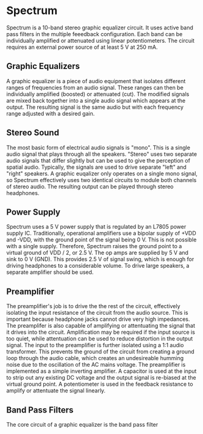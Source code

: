 # Spectrum

Spectrum is a 10-band stereo graphic equalizer circuit.  It uses active band pass filters in the multiple feeedback configuration.  Each band can be individually amplified or attenuated using linear potentiometers.  The circuit requires an external power source of at least 5 V at 250 mA.

## Graphic Equalizers

A graphic equalizer is a piece of audio equipment that isolates different ranges of frequencies from an audio signal.  These ranges can then be individually amplified (boosted) or attenuated (cut).  The modified signals are mixed back together into a single audio signal which appears at the output.  The resulting signal is the same audio but with each frequency range adjusted with a desired gain.

## Stereo Sound

The most basic form of electrical audio signals is "mono".  This is a single audio signal that plays through all the speakers.  "Stereo" uses two separate audio signals that differ slightly but can be used to give the perception of spatial audio.  Typically, the signals are used to drive separate "left" and "right" speakers.  A graphic euqalizer only operates on a single mono signal, so Spectrum effectively uses two identical circuits to module both channels of stereo audio.  The resulting output can be played through stereo headphones.

## Power Supply

Spectrum uses a 5 V power supply that is regulated by an L7805 power supply IC.  Traditionally, operational amplifiers use a bipolar supply of +VDD and -VDD, with the ground point of the signal being 0 V.  This is not possible with a single supply.  Therefore, Spectrum raises the ground point to a virtual ground of VDD / 2, or 2.5 V.  The op amps are supplied by 5 V and sink to 0 V (GND).  This provides 2.5 V of signal swing, which is enough for driving headphones to a considerable volume.  To drive large speakers, a separate amplifier should be used.

## Preamplifier

The preamplifier's job is to drive the the rest of the circuit, effectively isolating the input resistance of the circuit from the audio source.  This is important because headphone jacks cannot drive very high impedances.  The preamplifer is also capable of amplifying or attentuating the signal that it drives into the circuit.  Amplification may be required if the input source is too quiet, while attentuation can be used to reduce distortion in the output signal.  The input to the preamplifier is further isolated using a 1:1 audio transformer.  This prevents the ground of the circuit from creating a ground loop through the audio cable, which creates an undesireable humming noise due to the oscillation of the AC mains voltage.  The preamplifier is implemented as a simple inverting amplifier.  A capacitor is used at the input to strip out any existing DC voltage and the output signal is re-biased at the virtual ground point.  A potentiometer is used in the feedback resistance to amplify or attentuate the signal linearly.

## Band Pass Filters

The core circuit of a graphic equalizer is the band pass filter
